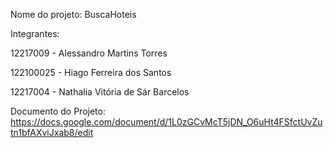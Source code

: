 Nome do projeto: BuscaHoteis

Integrantes:

12217009 - Alessandro Martins Torres

122100025 - Hiago Ferreira dos Santos

12217004 - Nathalia Vitória de Sár Barcelos 

Documento do Projeto: https://docs.google.com/document/d/1L0zGCvMcT5jDN_O6uHt4FSfctUvZutn1bfAXviJxab8/edit
